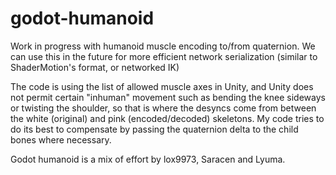 # godot-humanoid

Work in progress with humanoid muscle encoding to/from quaternion. We can use this in the future for more efficient network serialization (similar to ShaderMotion's format, or networked IK)

The code is using the list of allowed muscle axes in Unity, and Unity does not permit certain "inhuman" movement such as bending the knee sideways or twisting the shoulder, so that is where the desyncs come from between the white (original) and pink (encoded/decoded) skeletons. My code tries to do its best to compensate by passing the quaternion delta to the child bones where necessary.

Godot humanoid is a mix of effort by lox9973, Saracen and Lyuma.
